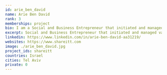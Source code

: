 ```yaml
---
id: arie_ben_david
name: Arie Ben David
rank: 3
memberships: project
bio: I am a Social and Business Entrepreneur that initiated and managed various international business enterprises. I initiated Shareitt to enable people and communities to fulfill their talents and potentials. I started my activities as an ‘Artist of Life’ at the age of five when I secretly went to the children zoo and got the rabbits and the pigeons out of their cages and set them free. This motive shines throughout my whole life as an activist that strives for freedom through social and economic reforms. I developed innovative educational programs for adolescents with learning and behavioral difficulties and I had been an accomplished artist that many of my paintings are held in private and institutional collections worldwide. I have exhibited extensively in galleries and cultural centers in Europe, and Israel. I was founding director of the flourishing Waldorf Teacher Training in the David Yellin Academic College of Education in Jerusalem for over 25 years.
excerpt: Social and Business Entrepreneur that initiated and managed various international business enterprises.
linkedin: https://www.linkedin.com/in/arie-ben-david-aa31219/
websites: https://www.shareitt.com
image: ./arie_ben_david.jpg
project_ids: shareitt
countries: Israel
cities: Tel Aviv
private: 0
---
```

